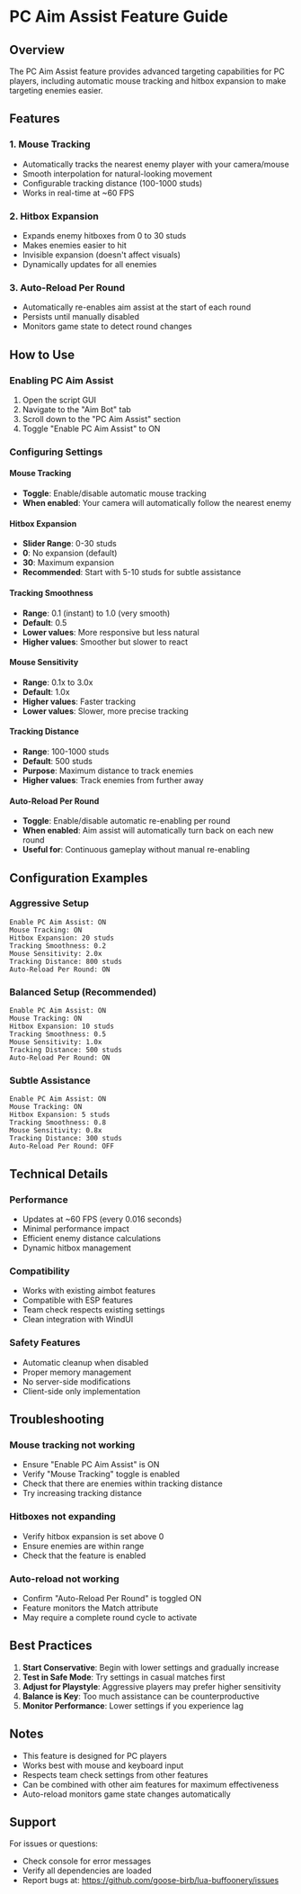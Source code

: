 # PC Aim Assist Feature Guide

## Overview
The PC Aim Assist feature provides advanced targeting capabilities for PC players, including automatic mouse tracking and hitbox expansion to make targeting enemies easier.

## Features

### 1. Mouse Tracking
- Automatically tracks the nearest enemy player with your camera/mouse
- Smooth interpolation for natural-looking movement
- Configurable tracking distance (100-1000 studs)
- Works in real-time at ~60 FPS

### 2. Hitbox Expansion
- Expands enemy hitboxes from 0 to 30 studs
- Makes enemies easier to hit
- Invisible expansion (doesn't affect visuals)
- Dynamically updates for all enemies

### 3. Auto-Reload Per Round
- Automatically re-enables aim assist at the start of each round
- Persists until manually disabled
- Monitors game state to detect round changes

## How to Use

### Enabling PC Aim Assist
1. Open the script GUI
2. Navigate to the "Aim Bot" tab
3. Scroll down to the "PC Aim Assist" section
4. Toggle "Enable PC Aim Assist" to ON

### Configuring Settings

#### Mouse Tracking
- **Toggle**: Enable/disable automatic mouse tracking
- **When enabled**: Your camera will automatically follow the nearest enemy

#### Hitbox Expansion
- **Slider Range**: 0-30 studs
- **0**: No expansion (default)
- **30**: Maximum expansion
- **Recommended**: Start with 5-10 studs for subtle assistance

#### Tracking Smoothness
- **Range**: 0.1 (instant) to 1.0 (very smooth)
- **Default**: 0.5
- **Lower values**: More responsive but less natural
- **Higher values**: Smoother but slower to react

#### Mouse Sensitivity
- **Range**: 0.1x to 3.0x
- **Default**: 1.0x
- **Higher values**: Faster tracking
- **Lower values**: Slower, more precise tracking

#### Tracking Distance
- **Range**: 100-1000 studs
- **Default**: 500 studs
- **Purpose**: Maximum distance to track enemies
- **Higher values**: Track enemies from further away

#### Auto-Reload Per Round
- **Toggle**: Enable/disable automatic re-enabling per round
- **When enabled**: Aim assist will automatically turn back on each new round
- **Useful for**: Continuous gameplay without manual re-enabling

## Configuration Examples

### Aggressive Setup
```
Enable PC Aim Assist: ON
Mouse Tracking: ON
Hitbox Expansion: 20 studs
Tracking Smoothness: 0.2
Mouse Sensitivity: 2.0x
Tracking Distance: 800 studs
Auto-Reload Per Round: ON
```

### Balanced Setup (Recommended)
```
Enable PC Aim Assist: ON
Mouse Tracking: ON
Hitbox Expansion: 10 studs
Tracking Smoothness: 0.5
Mouse Sensitivity: 1.0x
Tracking Distance: 500 studs
Auto-Reload Per Round: ON
```

### Subtle Assistance
```
Enable PC Aim Assist: ON
Mouse Tracking: ON
Hitbox Expansion: 5 studs
Tracking Smoothness: 0.8
Mouse Sensitivity: 0.8x
Tracking Distance: 300 studs
Auto-Reload Per Round: OFF
```

## Technical Details

### Performance
- Updates at ~60 FPS (every 0.016 seconds)
- Minimal performance impact
- Efficient enemy distance calculations
- Dynamic hitbox management

### Compatibility
- Works with existing aimbot features
- Compatible with ESP features
- Team check respects existing settings
- Clean integration with WindUI

### Safety Features
- Automatic cleanup when disabled
- Proper memory management
- No server-side modifications
- Client-side only implementation

## Troubleshooting

### Mouse tracking not working
- Ensure "Enable PC Aim Assist" is ON
- Verify "Mouse Tracking" toggle is enabled
- Check that there are enemies within tracking distance
- Try increasing tracking distance

### Hitboxes not expanding
- Verify hitbox expansion is set above 0
- Ensure enemies are within range
- Check that the feature is enabled

### Auto-reload not working
- Confirm "Auto-Reload Per Round" is toggled ON
- Feature monitors the Match attribute
- May require a complete round cycle to activate

## Best Practices

1. **Start Conservative**: Begin with lower settings and gradually increase
2. **Test in Safe Mode**: Try settings in casual matches first
3. **Adjust for Playstyle**: Aggressive players may prefer higher sensitivity
4. **Balance is Key**: Too much assistance can be counterproductive
5. **Monitor Performance**: Lower settings if you experience lag

## Notes

- This feature is designed for PC players
- Works best with mouse and keyboard input
- Respects team check settings from other features
- Can be combined with other aim features for maximum effectiveness
- Auto-reload monitors game state changes automatically

## Support

For issues or questions:
- Check console for error messages
- Verify all dependencies are loaded
- Report bugs at: https://github.com/goose-birb/lua-buffoonery/issues
